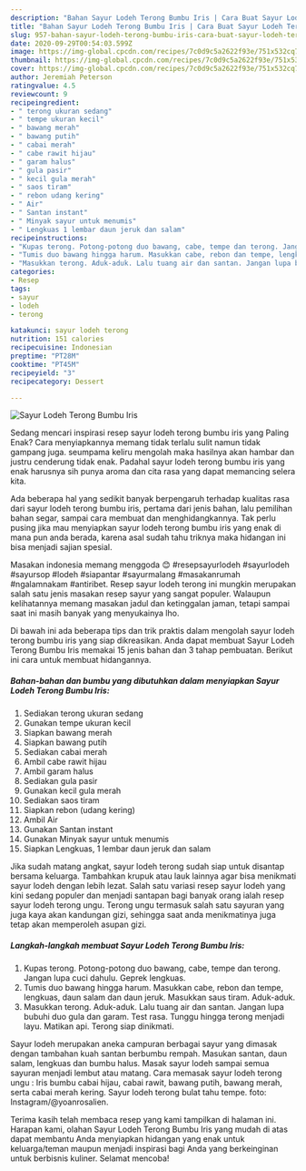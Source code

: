 ```yaml
---
description: "Bahan Sayur Lodeh Terong Bumbu Iris | Cara Buat Sayur Lodeh Terong Bumbu Iris Yang Mudah Dan Praktis"
title: "Bahan Sayur Lodeh Terong Bumbu Iris | Cara Buat Sayur Lodeh Terong Bumbu Iris Yang Mudah Dan Praktis"
slug: 957-bahan-sayur-lodeh-terong-bumbu-iris-cara-buat-sayur-lodeh-terong-bumbu-iris-yang-mudah-dan-praktis
date: 2020-09-29T00:54:03.599Z
image: https://img-global.cpcdn.com/recipes/7c0d9c5a2622f93e/751x532cq70/sayur-lodeh-terong-bumbu-iris-foto-resep-utama.jpg
thumbnail: https://img-global.cpcdn.com/recipes/7c0d9c5a2622f93e/751x532cq70/sayur-lodeh-terong-bumbu-iris-foto-resep-utama.jpg
cover: https://img-global.cpcdn.com/recipes/7c0d9c5a2622f93e/751x532cq70/sayur-lodeh-terong-bumbu-iris-foto-resep-utama.jpg
author: Jeremiah Peterson
ratingvalue: 4.5
reviewcount: 9
recipeingredient:
- " terong ukuran sedang"
- " tempe ukuran kecil"
- " bawang merah"
- " bawang putih"
- " cabai merah"
- " cabe rawit hijau"
- " garam halus"
- " gula pasir"
- " kecil gula merah"
- " saos tiram"
- " rebon udang kering"
- " Air"
- " Santan instant"
- " Minyak sayur untuk menumis"
- " Lengkuas 1 lembar daun jeruk dan salam"
recipeinstructions:
- "Kupas terong. Potong-potong duo bawang, cabe, tempe dan terong. Jangan lupa cuci dahulu. Geprek lengkuas."
- "Tumis duo bawang hingga harum. Masukkan cabe, rebon dan tempe, lengkuas, daun salam dan daun jeruk. Masukkan saus tiram. Aduk-aduk."
- "Masukkan terong. Aduk-aduk. Lalu tuang air dan santan. Jangan lupa bubuhi duo gula dan garam. Test rasa. Tunggu hingga terong menjadi layu. Matikan api. Terong siap dinikmati."
categories:
- Resep
tags:
- sayur
- lodeh
- terong

katakunci: sayur lodeh terong 
nutrition: 151 calories
recipecuisine: Indonesian
preptime: "PT28M"
cooktime: "PT45M"
recipeyield: "3"
recipecategory: Dessert

---
```



![Sayur Lodeh Terong Bumbu Iris](https://img-global.cpcdn.com/recipes/7c0d9c5a2622f93e/751x532cq70/sayur-lodeh-terong-bumbu-iris-foto-resep-utama.jpg)

Sedang mencari inspirasi resep sayur lodeh terong bumbu iris yang Paling Enak? Cara menyiapkannya memang tidak terlalu sulit namun tidak gampang juga. seumpama keliru mengolah maka hasilnya akan hambar dan justru cenderung tidak enak. Padahal sayur lodeh terong bumbu iris yang enak harusnya sih punya aroma dan cita rasa yang dapat memancing selera kita.

Ada beberapa hal yang sedikit banyak berpengaruh terhadap kualitas rasa dari sayur lodeh terong bumbu iris, pertama dari jenis bahan, lalu pemilihan bahan segar, sampai cara membuat dan menghidangkannya. Tak perlu pusing jika mau menyiapkan sayur lodeh terong bumbu iris yang enak di mana pun anda berada, karena asal sudah tahu triknya maka hidangan ini bisa menjadi sajian spesial.

Masakan indonesia memang menggoda 😊 #resepsayurlodeh #sayurlodeh #sayursop #lodeh #siapantar #sayurmalang #masakanrumah #ngalamnakam #antiribet. Resep sayur lodeh terong ini mungkin merupakan salah satu jenis masakan resep sayur yang sangat populer. Walaupun kelihatannya memang masakan jadul dan ketinggalan jaman, tetapi sampai saat ini masih banyak yang menyukainya lho.


Di bawah ini ada beberapa tips dan trik praktis dalam mengolah sayur lodeh terong bumbu iris yang siap dikreasikan. Anda dapat membuat Sayur Lodeh Terong Bumbu Iris memakai 15 jenis bahan dan 3 tahap pembuatan. Berikut ini cara untuk membuat hidangannya.

<!--inarticleads1-->

##### Bahan-bahan dan bumbu yang dibutuhkan dalam menyiapkan Sayur Lodeh Terong Bumbu Iris:

1. Sediakan  terong ukuran sedang
1. Gunakan  tempe ukuran kecil
1. Siapkan  bawang merah
1. Siapkan  bawang putih
1. Sediakan  cabai merah
1. Ambil  cabe rawit hijau
1. Ambil  garam halus
1. Sediakan  gula pasir
1. Gunakan  kecil gula merah
1. Sediakan  saos tiram
1. Siapkan  rebon (udang kering)
1. Ambil  Air
1. Gunakan  Santan instant
1. Gunakan  Minyak sayur untuk menumis
1. Siapkan  Lengkuas, 1 lembar daun jeruk dan salam


Jika sudah matang angkat, sayur lodeh terong sudah siap untuk disantap bersama keluarga. Tambahkan krupuk atau lauk lainnya agar bisa menikmati sayur lodeh dengan lebih lezat. Salah satu variasi resep sayur lodeh yang kini sedang populer dan menjadi santapan bagi banyak orang ialah resep sayur lodeh terong ungu. Terong ungu termasuk salah satu sayuran yang juga kaya akan kandungan gizi, sehingga saat anda menikmatinya juga tetap akan memperoleh asupan gizi. 

<!--inarticleads2-->

##### Langkah-langkah membuat Sayur Lodeh Terong Bumbu Iris:

1. Kupas terong. Potong-potong duo bawang, cabe, tempe dan terong. Jangan lupa cuci dahulu. Geprek lengkuas.
1. Tumis duo bawang hingga harum. Masukkan cabe, rebon dan tempe, lengkuas, daun salam dan daun jeruk. Masukkan saus tiram. Aduk-aduk.
1. Masukkan terong. Aduk-aduk. Lalu tuang air dan santan. Jangan lupa bubuhi duo gula dan garam. Test rasa. Tunggu hingga terong menjadi layu. Matikan api. Terong siap dinikmati.


Sayur lodeh merupakan aneka campuran berbagai sayur yang dimasak dengan tambahan kuah santan berbumbu rempah. Masukan santan, daun salam, lengkuas dan bumbu halus. Masak sayur lodeh sampai semua sayuran menjadi lembut atau matang. Cara memasak sayur lodeh terong ungu : Iris bumbu cabai hijau, cabai rawit, bawang putih, bawang merah, serta cabai merah kering. Sayur lodeh terong bulat tahu tempe. foto: Instagram/@yoanrosalien. 

Terima kasih telah membaca resep yang kami tampilkan di halaman ini. Harapan kami, olahan Sayur Lodeh Terong Bumbu Iris yang mudah di atas dapat membantu Anda menyiapkan hidangan yang enak untuk keluarga/teman maupun menjadi inspirasi bagi Anda yang berkeinginan untuk berbisnis kuliner. Selamat mencoba!
